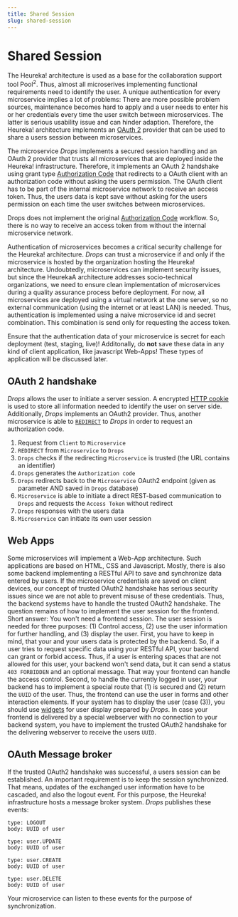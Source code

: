 ```yaml
---
title: Shared Session
slug: shared-session
---
```

# Shared Session
The Heureka! architecture is used as a base for the collaboration support tool Pool<sup>2</sup>. Thus, almost all microserives implementing functional requirements need to identify the user. A unique authentication for every microservice implies a lot of problems: There are more possible problem sources, maintenance becomes hard to apply and a user needs to enter his or her credentials every time the user switch between microservices. The latter is serious usability issue and can hinder adaption. Therefore, the Heureka! architecture implements an [OAuth 2](https://oauth.net/2/?target=_blank) provider that can be used to share a users session between microservices.

The microservice _Drops_ implements a secured session handling and an OAuth 2 provider that trusts all microservices that are deployed inside the Heureka! infrastructure. Therefore, it implements an OAuth 2 handshake using grant type [Authorization Code](https://oauth.net/2/grant-types/authorization-code/?target=_blank) that redirects to a OAuth client with an authorization code without asking the users permission. The OAuth client has to be part of the internal microservice network to receive an access token. Thus, the users data is kept save without asking for the users permission on each time the user switches between microservices.

Drops does not implement the original [Authorization Code](https://oauth.net/2/grant-types/authorization-code/?target=_blank) workflow. So, there is no way to receive an access token from without the internal microservice network.

Authentication of microservices becomes a critical security challenge for the Heureka! architecture. _Drops_ can trust a microservice if and only if the microservice is hosted by the organization hosting the Heureka! architecture. Undoubtedly, microservices can implement security issues, but since the HeurekaA architecture addresses socio-technical organizations, we need to ensure clean implementation of microservices during a quality assurance process before deployment. For now, all microservices are deployed using a virtual network at the one server, so no external communication (using the internet or at least LAN) is needed. Thus, authentication is implemented using a naive microservice id and secret combination. This combination is send only for requesting the access token.

Ensure that the authentication data of your microservice is secret for each deployment (test, staging, live)! Additonally, do **not** save these data in any kind of client application, like javascript Web-Apps! These types of application will be discussed later.

## OAuth 2 handshake
_Drops_ allows the user to initiate a server session. A encrypted [HTTP cookie](https://developer.mozilla.org/en-US/docs/Web/HTTP/Cookies?target=_blank) is used to store all information needed to identify the user on server side. Additionally, _Drops_ implements an OAuth2 provider. Thus, another microservice is able to [`REDIRECT`](https://developer.mozilla.org/en-US/docs/Web/HTTP/Redirections?target=_blank) to _Drops_ in order to request an authorization code.

1.	Request from `Client` to `Microservice`
2.	`REDIRECT` from `Microservice` to `Drops`
3.	`Drops` checks if the redirecting `Microservice` is trusted (the URL contains an identifier)
4.	`Drops` generates the `Authorization code`
5.	`Drops` redirects back to the `Microservice` OAuth2 endpoint (given as parameter AND saved in `Drops` database)
6.	`Microservice` is able to initiate a direct REST-based communication to `Drops` and requests the `Access Token` without redirect
7.	`Drops` responses with the users data
8.	`Microservice` can initiate its own user session


## Web Apps
Some microservices will implement a Web-App architecture. Such applications are based on HTML, CSS and Javascript. Mostly, there is also some backend implementing a RESTful API to save and synchronize data entered by users. If the microservice credentials are saved on client devices, our concept of trusted OAuth2 handshake has serious security issues since we are not able to prevent misuse of these credentials. Thus, the backend systems have to handle the trusted OAuth2 handshake. The question remains of how to implement the user session for the frontend. Short answer: You won't need a frontend session. The user session is needed for three purposes: (1) Control access, (2) use the user information for further handling, and (3) display the user. First, you have to keep in mind, that your and your users data is protected by the backend. So, if a user tries to request specific data using your RESTful API, your backend can grant or forbid access. Thus, if a user is entering spaces that are not allowed for this user, your backend won't send data, but it can send a status `403 FORBIDDEN` and an optional message. That way your frontend can handle the access control. Second, to handle the currently logged in user, your backend has to implement a special route that (1) is secured and (2) return the `UUID` of the user. Thus, the frontend can use the user in forms and other interaction elements. If your system has to display the user (case (3)), you should use [widgets](../dUIfc#widgets) for user display prepared by _Drops_. In case your frontend is delivered by a special webserver with no connection to your backend system, you have to implement the trusted OAuth2 handshake for the delivering webserver to receive the users `UUID`.

## OAuth Message broker
If the trusted OAuth2 handshake was successful, a users session can be established. An important requirement is to keep the session synchronized. That means, updates of the exchanged user information have to be cascaded, and also the logout event. For this purpose, the Heureka! infrastructure hosts a message broker system. _Drops_ publishes these events:

```
type: LOGOUT
body: UUID of user
```
```
type: user.UPDATE
body: UUID of user
```
```
type: user.CREATE
body: UUID of user
```
```
type: user.DELETE
body: UUID of user
```
Your microservice can listen to these events for the purpose of synchronization.
